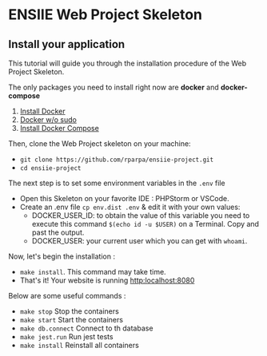 # ENSIIE Web Project Skeleton

## Install your application
This tutorial will guide you through the installation procedure of the Web Project Skeleton.

The only packages you need to install right now are **docker** and **docker-compose**
1. [Install Docker](https://docs.docker.com/install/)
2. [Docker w/o sudo](https://docs.docker.com/install/linux/linux-postinstall/)
3. [Install Docker Compose](https://docs.docker.com/compose/install/)

Then, clone the Web Project skeleton on your machine:
* `git clone https://github.com/rparpa/ensiie-project.git`
* `cd ensiie-project`

The next step is to set some environment variables in the `.env` file
* Open this Skeleton on your favorite IDE : PHPStorm or VSCode.
* Create an .env file `cp env.dist .env` & edit it with your own values:
  * DOCKER_USER_ID: to obtain the value of this variable you need to execute this command `$(echo id -u $USER)` on a Terminal. Copy and past the output.
  * DOCKER_USER: your current user which you can get with `whoami`.

Now, let's begin the installation :
* `make install`. This command may take time.
* That's it! Your website is running [http:localhost:8080](http:localhost:8080)

Below are some useful commands :
* `make stop` Stop the containers
* `make start` Start the containers
* `make db.connect` Connect to th database
* `make jest.run` Run jest tests
* `make install` Reinstall all containers
